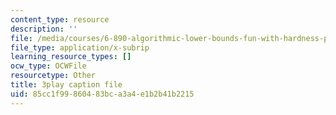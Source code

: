 ```yaml
---
content_type: resource
description: ''
file: /media/courses/6-890-algorithmic-lower-bounds-fun-with-hardness-proofs-fall-2014/85cc1f99860483bca3a4e1b2b41b2215_XROTP1RiNaA.srt
file_type: application/x-subrip
learning_resource_types: []
ocw_type: OCWFile
resourcetype: Other
title: 3play caption file
uid: 85cc1f99-8604-83bc-a3a4-e1b2b41b2215
---
```


